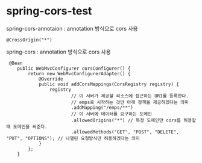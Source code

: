 # spring-cors-test



spring-cors-annotaion : annotation 방식으로 cors 사용 
```
@CrossOrigin("*")
```



spring-cors : annotation 방식으로 cors 사용 
```
 @Bean
	public WebMvcConfigurer corsConfigurer() {
		return new WebMvcConfigurerAdapter() {
			@Override
			public void addCorsMappings(CorsRegistry registry) {
				registry
						// 이 서버가 제공할 리소스에 접근하는 URI를 등록한다. 
						// emps로 시작하는 것만 아래 정책을 제공하겠다는 의미 
						.addMapping("/emps/**")
						// 이 서버에 데이터를 요구하는 도메인
						.allowedOrigins("*") // 특정 도메인만 cors를 허용할 때 도메인을 써준다. 
						.allowedMethods("GET", "POST", "DELETE", "PUT", "OPTIONS"); // 나열된 요청방식만 허용하겠다는 의미 
			}
		};
	}
```
